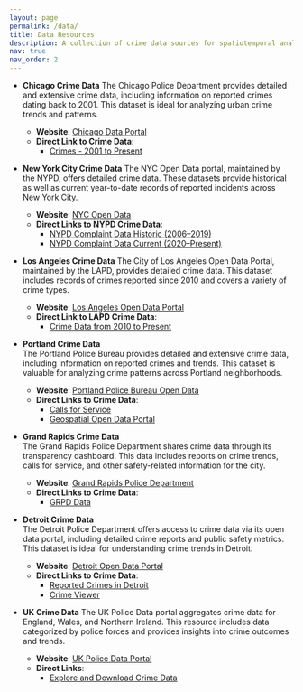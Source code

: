 ```yaml
---
layout: page
permalink: /data/
title: Data Resources
description: A collection of crime data sources for spatiotemporal analytics and research
nav: true
nav_order: 2
---
```


- **Chicago Crime Data**
  The Chicago Police Department provides detailed and extensive crime data, including information on reported crimes dating back to 2001. This dataset is ideal for analyzing urban crime trends and patterns.
  - **Website**: [Chicago Data Portal](https://data.cityofchicago.org/)
  - **Direct Link to Crime Data**:
    - [Crimes - 2001 to Present](https://data.cityofchicago.org/Public-Safety/Crimes-2001-to-Present/ijzp-q8t2)
  
- **New York City Crime Data**
  The NYC Open Data portal, maintained by the NYPD, offers detailed crime data. These datasets provide historical as well as current year-to-date records of reported incidents across New York City.

  - **Website**: [NYC Open Data](https://opendata.cityofnewyork.us/)
  - **Direct Links to NYPD Crime Data**:
    - [NYPD Complaint Data Historic (2006–2019)](https://data.cityofnewyork.us/Public-Safety/NYPD-Complaint-Data-Historic/qgea-i56i)
    - [NYPD Complaint Data Current (2020–Present)](https://data.cityofnewyork.us/Public-Safety/NYPD-Complaint-Data-Current-Year-To-Date/5uac-w243)

- **Los Angeles Crime Data**
  The City of Los Angeles Open Data Portal, maintained by the LAPD, provides detailed crime data. This dataset includes records of crimes reported since 2010 and covers a variety of crime types.

  - **Website**: [Los Angeles Open Data Portal](https://data.lacity.org/)
  - **Direct Link to LAPD Crime Data**:
    - [Crime Data from 2010 to Present](https://data.lacity.org/Public-Safety/Crime-Data-from-2010-to-Present/2nrs-mtv8)

- **Portland Crime Data**  
  The Portland Police Bureau provides detailed and extensive crime data, including information on reported crimes and trends. This dataset is valuable for analyzing crime patterns across Portland neighborhoods.
  - **Website**: [Portland Police Bureau Open Data](https://www.portland.gov/police/open-data)
  - **Direct Links to Crime Data**:
    - [Calls for Service](https://public.tableau.com/app/profile/portlandpolicebureau/viz/DispatchedCallsforService/DispatchedCalls)
    - [Geospatial Open Data Portal](https://gis-pdx.opendata.arcgis.com/)

- **Grand Rapids Crime Data**  
  The Grand Rapids Police Department shares crime data through its transparency dashboard. This data includes reports on crime trends, calls for service, and other safety-related information for the city.
  - **Website**: [Grand Rapids Police Department](https://www.grandrapidsmi.gov/Government/Departments/Police-Department)
  - **Direct Links to Crime Data**:
    - [GRPD Data](https://grpd-grandrapids.hub.arcgis.com/search?groupIds=7d1304bc6c43412c87f178874d9d2fb7&q=crime)

- **Detroit Crime Data**  
  The Detroit Police Department offers access to crime data via its open data portal, including detailed crime reports and public safety metrics. This dataset is ideal for understanding crime trends in Detroit.
  - **Website**: [Detroit Open Data Portal](https://data.detroitmi.gov/)
  - **Direct Links to Crime Data**:
    - [Reported Crimes in Detroit](https://data.detroitmi.gov/search?q=crimes&tags=public%2520safety)
    - [Crime Viewer](https://data.detroitmi.gov/pages/crime-viewer)

- **UK Crime Data**
  The UK Police Data portal aggregates crime data for England, Wales, and Northern Ireland. This resource includes data categorized by police forces and provides insights into crime outcomes and trends.

  - **Website**: [UK Police Data Portal](https://data.police.uk/)
  - **Direct Links**:
    - [Explore and Download Crime Data](https://data.police.uk/data/)
